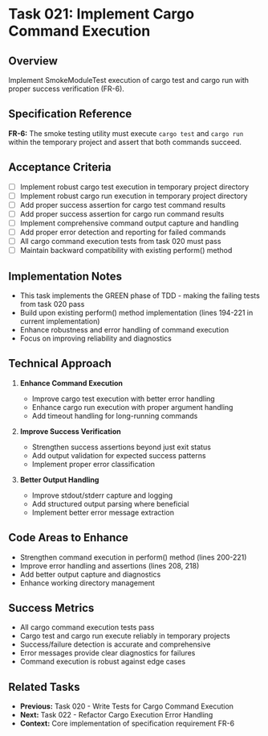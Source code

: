 # Task 021: Implement Cargo Command Execution

## Overview
Implement SmokeModuleTest execution of cargo test and cargo run with proper success verification (FR-6).

## Specification Reference
**FR-6:** The smoke testing utility must execute `cargo test` and `cargo run` within the temporary project and assert that both commands succeed.

## Acceptance Criteria
- [ ] Implement robust cargo test execution in temporary project directory
- [ ] Implement robust cargo run execution in temporary project directory
- [ ] Add proper success assertion for cargo test command results
- [ ] Add proper success assertion for cargo run command results
- [ ] Implement comprehensive command output capture and handling
- [ ] Add proper error detection and reporting for failed commands
- [ ] All cargo command execution tests from task 020 must pass
- [ ] Maintain backward compatibility with existing perform() method

## Implementation Notes
- This task implements the GREEN phase of TDD - making the failing tests from task 020 pass
- Build upon existing perform() method implementation (lines 194-221 in current implementation)
- Enhance robustness and error handling of command execution
- Focus on improving reliability and diagnostics

## Technical Approach
1. **Enhance Command Execution**
   - Improve cargo test execution with better error handling
   - Enhance cargo run execution with proper argument handling
   - Add timeout handling for long-running commands

2. **Improve Success Verification**
   - Strengthen success assertions beyond just exit status
   - Add output validation for expected success patterns
   - Implement proper error classification

3. **Better Output Handling**
   - Improve stdout/stderr capture and logging
   - Add structured output parsing where beneficial
   - Implement better error message extraction

## Code Areas to Enhance
- Strengthen command execution in perform() method (lines 200-221)
- Improve error handling and assertions (lines 208, 218)
- Add better output capture and diagnostics
- Enhance working directory management

## Success Metrics
- All cargo command execution tests pass
- Cargo test and cargo run execute reliably in temporary projects
- Success/failure detection is accurate and comprehensive
- Error messages provide clear diagnostics for failures
- Command execution is robust against edge cases

## Related Tasks
- **Previous:** Task 020 - Write Tests for Cargo Command Execution
- **Next:** Task 022 - Refactor Cargo Execution Error Handling
- **Context:** Core implementation of specification requirement FR-6